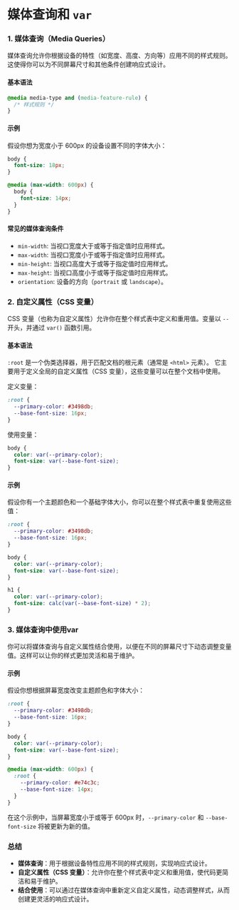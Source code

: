 # 媒体查询和 `var`

### 1. 媒体查询（Media Queries）

媒体查询允许你根据设备的特性（如宽度、高度、方向等）应用不同的样式规则。这使得你可以为不同屏幕尺寸和其他条件创建响应式设计。

#### 基本语法

```css
@media media-type and (media-feature-rule) {
  /* 样式规则 */
}
```

#### 示例

假设你想为宽度小于 600px 的设备设置不同的字体大小：

```css
body {
  font-size: 18px;
}

@media (max-width: 600px) {
  body {
    font-size: 14px;
  }
}
```

#### 常见的媒体查询条件

- `min-width`: 当视口宽度大于或等于指定值时应用样式。
- `max-width`: 当视口宽度小于或等于指定值时应用样式。
- `min-height`: 当视口高度大于或等于指定值时应用样式。
- `max-height`: 当视口高度小于或等于指定值时应用样式。
- `orientation`: 设备的方向（`portrait` 或 `landscape`）。

### 2. 自定义属性（CSS 变量）

CSS 变量（也称为自定义属性）允许你在整个样式表中定义和重用值。变量以 `--` 开头，并通过 `var()` 函数引用。

#### 基本语法

`:root` 是一个伪类选择器，用于匹配文档的根元素（通常是 `<html>` 元素）。
它主要用于定义全局的自定义属性（CSS 变量），这些变量可以在整个文档中使用。

定义变量：
```css
:root {
  --primary-color: #3498db;
  --base-font-size: 16px;
}
```

使用变量：
```css
body {
  color: var(--primary-color);
  font-size: var(--base-font-size);
}
```

#### 示例

假设你有一个主题颜色和一个基础字体大小，你可以在整个样式表中重复使用这些值：

```css
:root {
  --primary-color: #3498db;
  --base-font-size: 16px;
}

body {
  color: var(--primary-color);
  font-size: var(--base-font-size);
}

h1 {
  color: var(--primary-color);
  font-size: calc(var(--base-font-size) * 2);
}
```

### 3. 媒体查询中使用var

你可以将媒体查询与自定义属性结合使用，以便在不同的屏幕尺寸下动态调整变量值。这样可以让你的样式更加灵活和易于维护。

#### 示例

假设你想根据屏幕宽度改变主题颜色和字体大小：

```css
:root {
  --primary-color: #3498db;
  --base-font-size: 16px;
}

body {
  color: var(--primary-color);
  font-size: var(--base-font-size);
}

@media (max-width: 600px) {
  :root {
    --primary-color: #e74c3c;
    --base-font-size: 14px;
  }
}
```

在这个示例中，当屏幕宽度小于或等于 600px 时，`--primary-color` 和 `--base-font-size` 将被更新为新的值。

### 总结

- **媒体查询**：用于根据设备特性应用不同的样式规则，实现响应式设计。
- **自定义属性（CSS 变量）**：允许你在整个样式表中定义和重用值，使代码更简洁和易于维护。
- **结合使用**：可以通过在媒体查询中重新定义自定义属性，动态调整样式，从而创建更灵活的响应式设计。
